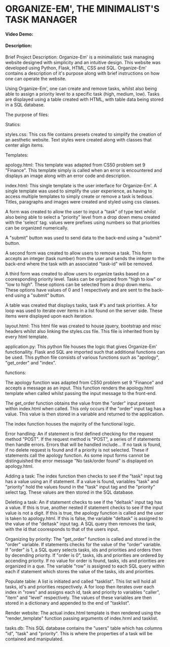 # ORGANIZE-EM', THE MINIMALIST'S TASK MANAGER
#### Video Demo:
#### Description:

Brief Project Description:
Organize-Em' is a minimalistic task managing website designed with simplicity and an intuitive design.
This website was developed using Python, Flask, HTML, CSS and SQL.
Organize-Em' contains a description of it's purpose along with brief instructions on how one can operate the website.

Using Organize-Em', one can create and remove tasks, whilst also being able to assign a priority level to a specific task (high, medium, low).
Tasks are displayed using a table created with HTML, with table data being stored in a SQL database.

The purpose of files:

Statics:

styles.css:
This css file contains presets created to simplify the creation of an aesthetic website. Text styles were created along with classes that
center align items.

Templates:

apology.html:
This template was adapted from CS50 problem set 9 "Finance". This template simply is called when an error is encountered and displays
an image along with an error code and description.

index.html:
This single template is the user interface for Organize-Em'. A single template was used to simplify the user experience, as having to access multiple
templates to simply create or remove a task is tedious.
Titles, paragraphs and images were created and styled using css classes.

A form was created to allow the user to input a "task" of type text whilst also being able to select a "priority" level from
a drop down menu created with the 'select' tag.
values were prefixes using numbers so that priorities can be organized numerically.

A "submit" button was used to send data to the back-end using a "submit" button.

A second form was created to allow users to remove a task. This form accepts an integer (task number) from the user and sends
the integer to the back-end where the task with an associated "task-id" will be removed.

A third form was created to allow users to organize tasks based on a cooresponding priority level. Tasks can be organized
from "high to low" or "low to high". These options can be selected from a drop down menu. These options have values of 0 and 1 respectively and
are sent to the back-end using a "submit" button.

A table was created that displays tasks, task #'s and task priorities. A for loop was used to iterate over items in a list found on the
server side. These items were displayed upon each iteration.

layout.html:
This html file was created to house jquery, bootstrap and misc headers whilst also linking the styles.css file. This file is inherited from by
every html template.

application.py:
This python file houses the logic that gives Organize-Em' functionallity.
Flask and SQL are imported such that additional functions can be used.
This python file consists of various functions such as "apology", "get_order" and "index".

functions:

The apology function was adapted from CS50 problem set 9 "Finance" and accepts a message as an input. This function renders the apology.html template
when called whilst passing the input message to the front-end.

The get_order function obtains the value from the "order" input present within index.html when called. This only occurs if the "order" input tag has
a value. This value is then stored in a variable and returned to the application.

The index function houses the majority of the functional logic.

Error handling:
An if statement is first defined checking for the request method "POST".
If the request method is "POST", a series of if statements then handle errors. Errors that will be handled include...
If no task is found, if no delete request is found and if a priority is not selected. These if statements call the apology function.
As some input forms cannot be distinguished the error message "No task/order found" is displayed on apology.html.

Adding a task:
The index function then checks to see if the "task" input tag has a value using an if statement. If a value is found,
variables "task" and "priority" hold the values found in the "task" input tag and the "priority" select tag.
These values are then stored in the SQL database.

Deleting a task:
An if statement checks to see if the "deltask" input tag has a value. If this is true, another nested if statement checks to see if the
input value is not a digit. If this is true, the apology function is called and the user is taken to apology.html.
If this is false, the variable "deltask" is assigned to the value of the "deltask" input tag. A SQL query then removes the task, with the id
that cooresponds to that of the users input.

Organizing by priority:
The "get_order" function is called and stored in the "order" variable. If statements checks for the value of the "order"
variable. If "order" is 1, a SQL query selects tasks, ids and priorities and orders then by decending priority. If "order is 0",
tasks, ids and priorities are ordered by accending priority. If no value for order is found, tasks, ids and priorities are organized in a que.
The variable "row" is assigned to each SQL query within each if statement which stores the value of the tasks, ids and priorities.

Populate table:
A list is initiated and called "tasklist". This list will hold all tasks, id's and priorities
respectively.
A for loop then iterates over each index in "rows" and assigns each id, task and priority to variables "caller", "item" and "level"
respectively. The values of these variables are then stored in a dictionary and appended to the end of "tasklist".

Render website:
The actual index.html template is then rendered using the "render_template" function passing arguments of
index.hrml and tasklist.

tasks.db: This SQL database contains the "users" table which has columns "id", "task" and "priority".
This is where the properties of a task will be contained and manipulated.
